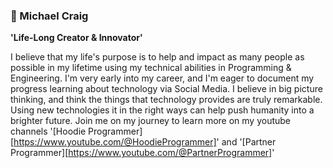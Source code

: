 ### 🤖 Michael Craig

**'Life-Long Creator & Innovator'**

I believe that my life's purpose is to help and impact as many people as possible in my lifetime using my technical abilities in Programming & Engineering. I'm very early into my career, and I'm eager to document my progress learning about technology via Social Media. I believe in big picture thinking, and think the things that technology provides are truly remarkable. Using new technologies it in the right ways can help push humanity into a brighter future. Join me on my journey to learn more on my youtube channels '[Hoodie Programmer][https://www.youtube.com/@HoodieProgrammer]' and '[Partner Programmer][https://www.youtube.com/@PartnerProgrammer]' 
